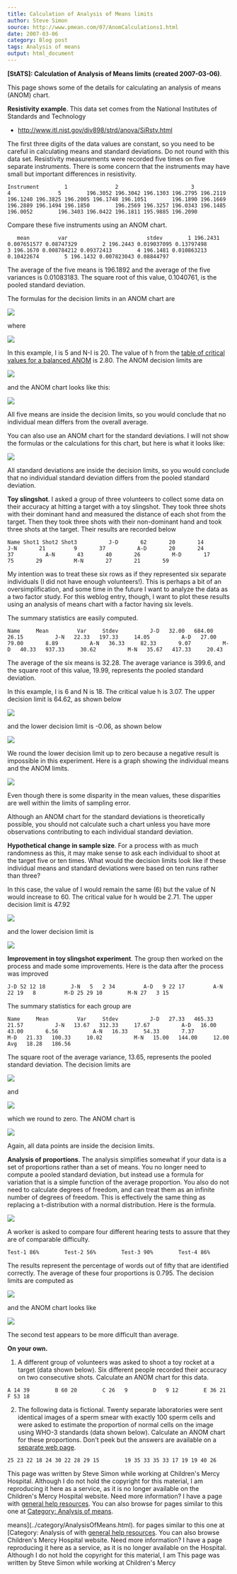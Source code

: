 ```yaml
---
title: Calculation of Analysis of Means limits
author: Steve Simon
source: http://www.pmean.com/07/AnomCalculations1.html
date: 2007-03-06
category: Blog post
tags: Analysis of means
output: html_document
---
```

**[StATS]: Calculation of Analysis of Means limits
(created 2007-03-06)**.

This page shows some of the details for calculating an analysis of means
(ANOM) chart.

**Resistivity example**. This data set comes from the National
Institutes of Standards and Technology

-   <http://www.itl.nist.gov/div898/strd/anova/SiRstv.html>

The first three digits of the data values are constant, so you need to
be careful in calculating means and standard deviations. Do not round
with this data set. Resistivity measurements were recorded five times on
five separate instruments. There is some concern that the instruments
may have small but important differences in resistivity.

`Instrument        1               2                       3               4               5        196.3052 196.3042 196.1303 196.2795 196.2119        196.1240 196.3825 196.2005 196.1748 196.1051        196.1890 196.1669 196.2889 196.1494 196.1850        196.2569 196.3257 196.0343 196.1485 196.0052        196.3403 196.0422 196.1811 195.9885 196.2090`

Compare these five instruments using an ANOM chart.

`   mean         var                         stdev        1 196.2431 0.007651577 0.08747329        2 196.2443 0.019037095 0.13797498        3 196.1670 0.008784212 0.09372413        4 196.1481 0.010863213 0.10422674        5 196.1432 0.007823043 0.08844797`

The average of the five means is 196.1892 and the average of the five
variances is 0.01083183. The square root of this value, 0.1040761, is
the pooled standard deviation.

The formulas for the decision limits in an ANOM chart are

![](../../../web/images/07/AnomCalculations101.gif)

where

![](../../../web/images/07/AnomCalculations102.gif)

In this example, I is 5 and N-I is 20. The value of h from the [table of
critical values for a balanced ANOM](AnomTable05Part1.html) is 2.80. The
ANOM decision limits are

![](../../../web/images/07/AnomCalculations103.gif)

and the ANOM chart looks like this:

![](../../../web/images/07/AnomCalculations104.gif)

All five means are inside the decision limits, so you would conclude
that no individual mean differs from the overall average.

You can also use an ANOM chart for the standard deviations. I will not
show the formulas or the calculations for this chart, but here is what
it looks like:

![](../../../web/images/07/AnomCalculations105.gif)

All standard deviations are inside the decision limits, so you would
conclude that no individual standard deviation differs from the pooled
standard deviation.

**Toy slingshot**. I asked a group of three volunteers to collect some
data on their accuracy at hitting a target with a toy slingshot. They
took three shots with their dominant hand and measured the distance of
each shot from the target. Then they took three shots with their
non-dominant hand and took three shots at the target. Their results are
recorded below

`Name Shot1 Shot2 Shot3          J-D       62       20       14          J-N       21         9       37          A-D       20       24       37          A-N       43       40       26          M-D       17       75       29          M-N       27       21       59`

My intention was to treat these six rows as if they represented six
separate individuals (I did not have enough volunteers!). This is
perhaps a bit of an oversimplification, and some time in the future I
want to analyze the data as a two factor study. For this weblog entry,
though, I want to plot these results using an analysis of means chart
with a factor having six levels.

The summary statistics are easily computed.

`Name     Mean         Var     Stdev          J-D   32.00   684.00     26.15          J-N   22.33   197.33     14.05          A-D   27.00     79.00       8.89          A-N   36.33     82.33       9.07          M-D   40.33   937.33     30.62          M-N   35.67   417.33     20.43`

The average of the six means is 32.28. The average variance is 399.6,
and the square root of this value, 19.99, represents the pooled standard
deviation.

In this example, I is 6 and N is 18. The critical value h is 3.07. The
upper decision limit is 64.62, as shown below

![](../../../web/images/07/AnomCalculations106.gif)

and the lower decision limit is -0.06, as shown below

![](../../../web/images/07/AnomCalculations107.gif)

We round the lower decision limit up to zero because a negative result
is impossible in this experiment. Here is a graph showing the individual
means and the ANOM limits.

![](../../../web/images/07/AnomCalculations108.gif)

Even though there is some disparity in the mean values, these
disparities are well within the limits of sampling error.

Although an ANOM chart for the standard deviations is theoretically
possible, you should not calculate such a chart unless you have more
observations contributing to each individual standard deviation.

**Hypothetical change in sample size**. For a process with as much
randomness as this, it may make sense to ask each individual to shoot at
the target five or ten times. What would the decision limits look like
if these individual means and standard deviations were based on ten runs
rather than three?

In this case, the value of I would remain the same (6) but the value of
N would increase to 60. The critical value for h would be 2.71. The
upper decision limit is 47.92

![](../../../web/images/07/AnomCalculations109.gif)

and the lower decision limit is

![](../../../web/images/07/AnomCalculations110.gif)

**Improvement in toy slingshot experiment**. The group then worked on
the process and made some improvements. Here is the data after the
process was improved

`J-D 52 12 18        J-N   5   2 34         A-D   9 22 17         A-N 22 19   8         M-D 25 29 10        M-N 27   3 15 `

The summary statistics for each group are

`Name     Mean         Var     Stdev          J-D   27.33   465.33     21.57          J-N   13.67   312.33     17.67          A-D   16.00     43.00       6.56           A-N   16.33     54.33       7.37           M-D   21.33   100.33     10.02          M-N   15.00   144.00     12.00          Avg   18.28   186.56`

The square root of the average variance, 13.65, represents the pooled
standard deviation. The decision limits are

![](../../../web/images/07/AnomCalculations111.gif)

and

![](../../../web/images/07/AnomCalculations112.gif)

which we round to zero. The ANOM chart is

![](../../../web/images/07/AnomCalculations113.gif)

Again, all data points are inside the decision limits.

**Analysis of proportions**. The analysis simplifies somewhat if your
data is a set of proportions rather than a set of means. You no longer
need to compute a pooled standard deviation, but instead use a formula
for variation that is a simple function of the average proportion. You
also do not need to calculate degrees of freedom, and can treat them as
an infinite number of degrees of freedom. This is effectively the same
thing as replacing a t-distribution with a normal distribution. Here is
the formula.

![](../../../web/images/07/AnomCalculations114.gif)

A worker is asked to compare four different hearing tests to assure that
they are of comparable difficulty.

`Test-1 86%        Test-2 56%        Test-3 90%        Test-4 86%`

The results represent the percentage of words out of fifty that are
identified correctly. The average of these four proportions is 0.795.
The decision limits are computed as

![](../../../web/images/07/AnomCalculations115.gif)

and the ANOM chart looks like

![](../../../web/images/07/AnomCalculations116.gif)

The second test appears to be more difficult than average.

**On your own.**

1. A different group of volunteers was asked to shoot a toy rocket at a
target (data shown below). Six different people recorded their accuracy
on two consecutive shots. Calculate an ANOM chart for this data.

`A 14 39        B 60 20        C 26   9        D   9 12        E 36 21        F 53 18`

2. The following data is fictional. Twenty separate laboratories were
sent identical images of a sperm smear with exactly 100 sperm cells and
were asked to estimate the proportion of normal cells on the image using
WHO-3 standards (data shown below). Calculate an ANOM chart for these
proportions. Don't peek but the answers are available on a [separate
web page](PControlChartAnswers.asp).

`25 23 22 18 24 30 22 28 29 15        19 35 33 35 33 17 19 19 40 26`

This page was written by Steve Simon while working at Children's Mercy
Hospital. Although I do not hold the copyright for this material, I am
reproducing it here as a service, as it is no longer available on the
Children's Mercy Hospital website. Need more information? I have a page
with [general help resources](../GeneralHelp.html). You can also browse
for pages similar to this one at [Category: Analysis of
means](../category/AnalysisOfMeans.html).
<!---More--->
means](../category/AnalysisOfMeans.html).
for pages similar to this one at [Category: Analysis of
with [general help resources](../GeneralHelp.html). You can also browse
Children's Mercy Hospital website. Need more information? I have a page
reproducing it here as a service, as it is no longer available on the
Hospital. Although I do not hold the copyright for this material, I am
This page was written by Steve Simon while working at Children's Mercy

<!---Do not use
**[StATS]: Calculation of Analysis of Means limits
This page was written by Steve Simon while working at Children's Mercy
Hospital. Although I do not hold the copyright for this material, I am
reproducing it here as a service, as it is no longer available on the
Children's Mercy Hospital website. Need more information? I have a page
with [general help resources](../GeneralHelp.html). You can also browse
for pages similar to this one at [Category: Analysis of
means](../category/AnalysisOfMeans.html).
--->

